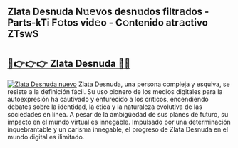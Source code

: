 ## Zlata Desnuda N𝚞𝚎vos desn𝚞dos filtr𝚊dos - Parts-kTi F𝚘tos vid𝚎o - C𝚘ntenido atr𝚊ctivo ZTswS

# <h2><a href="http://mba19cc.tromn.icu/?c=Zlata+Desnuda">🔗👉👉👉 Zlata Desnuda 🔗🔗</a></h2>

[![Zlata Desnuda nuevo](https://i.imgur.com/pEAQMta.gif)](http://mba19cc.tromn.icu/?c=Zlata+Desnuda)
Zlata Desnuda, una persona compleja y esquiva, se resiste a la definición fácil. Su uso pionero de los medios digitales para la autoexpresión ha cautivado y enfurecido a los críticos, encendiendo debates sobre la identidad, la ética y la naturaleza evolutiva de las sociedades en línea. A pesar de la ambigüedad de sus planes de futuro, su impacto en el mundo virtual es innegable. Impulsado por una determinación inquebrantable y un carisma innegable, el progreso de Zlata Desnuda en el mundo digital es ilimitado.
